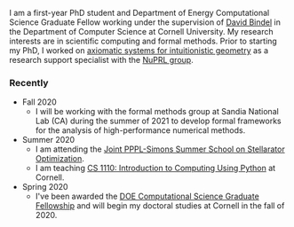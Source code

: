 I am  a first-year PhD student and Department of Energy Computational Science Graduate Fellow working under the supervision of [David Bindel](http://www.cs.cornell.edu/~bindel/) in the Department of Computer Science at Cornell University. My research interests are in scientific computing and formal methods. Prior to starting my PhD, I worked on [axiomatic systems for intuitionistic geometry](https://link.springer.com/article/10.1007/s10472-018-9603-0) as a research support specialist with the [NuPRL group](http://www.nuprl.org/).  

### Recently

+ Fall 2020
  - I will be working with the formal methods group at Sandia National Lab (CA) during the summer of 2021 to develop formal frameworks for the analysis of high-performance numerical methods.
+ Summer 2020
  - I am attending the [Joint PPPL-Simons Summer School on Stellarator Optimization](https://hiddensymmetries.princeton.edu/summer-school/summer-school-2020/overview).
  - I am teaching [CS 1110: Introduction to Computing Using Python](https://classes.cornell.edu/browse/roster/SU20/class/CS/1110) at Cornell.
+ Spring 2020
  - I've been awarded the [DOE Computational Science Graduate Fellowship](https://www.krellinst.org/csgf/) and will begin my doctoral studies at Cornell in the fall of 2020.
